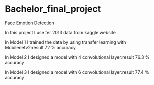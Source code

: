 # Bachelor_final_project
Face Emotion Detection 



In this project I use fer 2013 data from kaggle website

In Model 1 I trained the data by using transfer learning with Mobilenetv2:result 72 % accuracy


In Model 2 I designed a model with 4 convolutional layer:result 76.3 % accuracy


In Model 3 I designed a model with 6 convolutional layer:result 77.4 % accuracy
